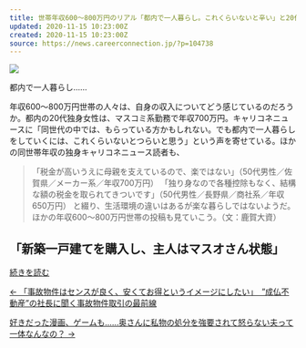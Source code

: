 ```yaml
---
title: 世帯年収600～800万円のリアル「都内で一人暮らし。これくらいないと辛い」と20代女性
updated: 2020-11-15 10:23:00Z
created: 2020-11-15 10:23:00Z
source: https://news.careerconnection.jp/?p=104738
---
```


![](https://news.careerconnection.jp/wp-content/uploads/2020/11/201113tokyo.jpg)

都内で一人暮らし……

年収600～800万円世帯の人々は、自身の収入についてどう感じているのだろうか。都内の20代独身女性は、マスコミ系勤務で年収700万円。キャリコネニュースに「同世代の中では、もらっている方かもしれない。でも都内で一人暮らしをしていくには、これくらいないとつらいと思う」という声を寄せている。ほかの同世帯年収の独身キャリコネニュース読者も、

> 「税金が高いうえに母親を支えているので、楽ではない」（50代男性／佐賀県／メーカー系／年収700万円）
> 「独り身なので各種控除もなく、結構な額の税金を取られてきついです」（50代男性／長野県／商社系／年収650万円）
と綴り、生活環境の違いはあるが楽な暮らしではないようだ。ほかの年収600～800万円世帯の投稿も見ていこう。（文：鹿賀大資）

## 「新築一戸建てを購入し、主人はマスオさん状態」

   [続きを読む](https://news.careerconnection.jp/?p=104738&page=2)

[← 「事故物件はセンスが良く、安くてお得というイメージにしたい」　”成仏不動産”の社長に聞く事故物件取引の最前線](https://news.careerconnection.jp/?p=104638)

[好きだった漫画、ゲームも……奥さんに私物の処分を強要されて怒らない夫って一体なんなの？ →](https://news.careerconnection.jp/?p=104702)